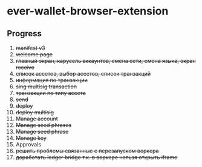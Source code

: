 # ever-wallet-browser-extension

## Progress

1. ~~manifest v3~~
2. ~~welcome page~~
3. ~~главный экран, карусель аккаунтов, смена сети, смена языка, экран receive~~
4. ~~список ассетов, выбор ассетов, список транзакций~~
5. ~~информация по транзакции~~
6. ~~sing multisig transaction~~
7. ~~транзакции по типу ассета~~
8. ~~send~~
9. ~~deploy~~
10. ~~deploy multisig~~
11. ~~Manage account~~
12. ~~Manage seed phrases~~
13. ~~Manage seed phrase~~
14. ~~Manage key~~
15. Approvals
16. ~~решить проблемы связанные с перезапуском воркера~~
17. ~~доработать ledger bridge т.к. в воркере нельзя открыть iframe~~
